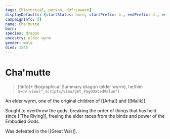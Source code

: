 ```yaml
---
tags: [historical, person, dufr/aware]
displayDefaults: {startStatus: born, startPrefix: b., endPrefix: d., endStatus: died}
campaignInfo: []
name: Cha'mutte
born:
species: dragon
ancestry: elder wyrm
gender: male
died: 1545
---
```

# Cha'mutte
>[!info]+ Biographical Summary
>dragon (elder wyrm), he/him
>`$=dv.view("_scripts/view/get_PageDatedValue")`

An elder wyrm, one of the original children of [[Arha]] and [[Malik]].

Sought to overthrow the gods, breaking the order of things that has held since [[The Riving]], freeing the elder races from the binds and power of the Embodied Gods. 

Was defeated in the [[Great War]].
